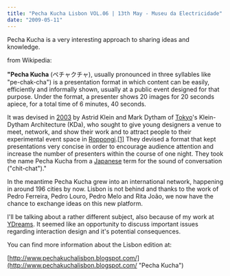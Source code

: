 ```yaml
---
title: "Pecha Kucha Lisbon VOL.06 | 13th May - Museu da Electricidade"
date: "2009-05-11"
---
```

Pecha Kucha is a very interesting approach to sharing ideas and knowledge.

from Wikipedia:

**"Pecha Kucha** (ペチャクチャ), usually pronounced in three syllables like "pe-chak-cha") is a presentation format in which content can be easily, efficiently and informally shown, usually at a public event designed for that purpose. Under the format, a presenter shows 20 images for 20 seconds apiece, for a total time of 6 minutes, 40 seconds.

It was devised in [2003](http://en.wikipedia.org/wiki/2003 "2003") by Astrid Klein and Mark Dytham of [Tokyo](http://en.wikipedia.org/wiki/Tokyo "Tokyo")'s Klein-Dytham Architecture (KDa), who sought to give young designers a venue to meet, network, and show their work and to attract people to their experimental event space in [Roppongi](http://en.wikipedia.org/wiki/Roppongi "Roppongi").[\[1\]](http://en.wikipedia.org/wiki/Pecha_Kucha#cite_note-metropolis-0) They devised a format that kept presentations very concise in order to encourage audience attention and increase the number of presenters within the course of one night. They took the name Pecha Kucha from a [Japanese](http://en.wikipedia.org/wiki/Japanese_language "Japanese language") term for the sound of conversation ("chit-chat")."

In the meantime Pecha Kucha grew into an international network, happening in around 196 cities by now. Lisbon is not behind and thanks to the work of Pedro Ferreira, Pedro Louro, Pedro Melo and Rita João, we now have the chance to exchange ideas on this new platform.

I'll be talking about a rather different subject, also because of my work at [YDreams](http://www.ydreams.com/ "YDreams"). It seemed like an opportunity to discuss important issues regarding interaction design and it's potential consequences.

You can find more information about the Lisbon edition at:

[http://www.pechakuchalisbon.blogspot.com/](http://www.pechakuchalisbon.blogspot.com/ "Pecha Kucha")
